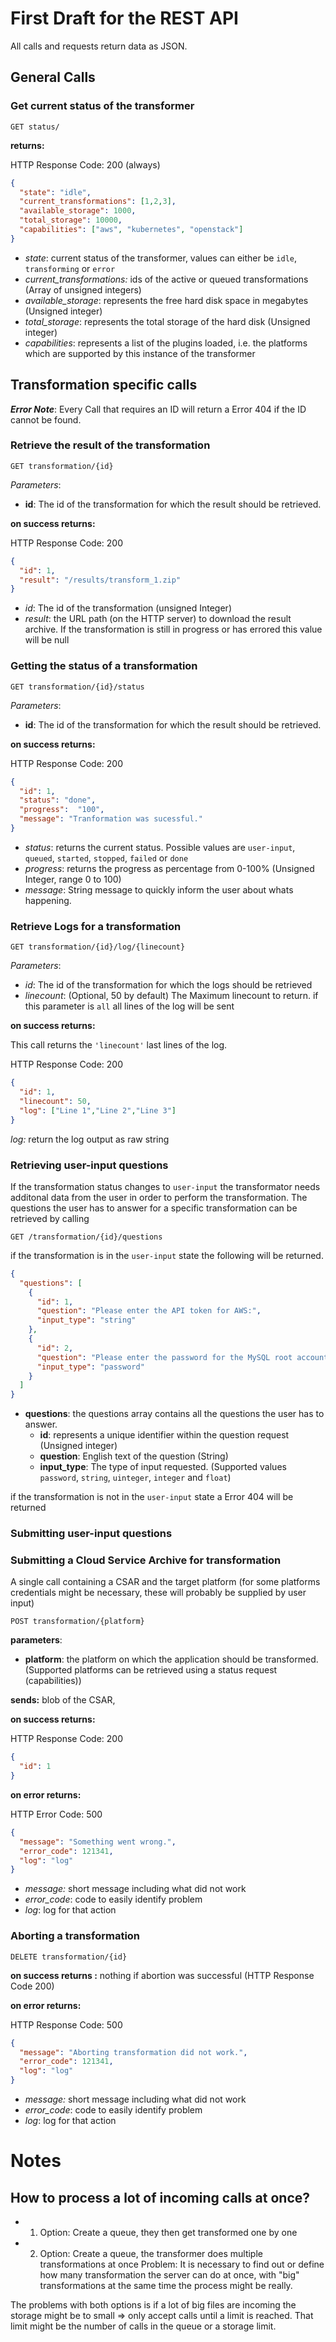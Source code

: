 # First Draft for the REST API
All calls and requests return data as JSON.
## General Calls
### Get current status of the transformer
```
GET status/
```
**returns:**
  
HTTP Response Code: 200 (always)
  
```json
{
  "state": "idle",
  "current_transformations": [1,2,3],
  "available_storage": 1000,
  "total_storage": 10000,
  "capabilities": ["aws", "kubernetes", "openstack"]
}
```
- *state*: current status of the transformer, values can either be `idle`, `transforming` or `error`
- *current_transformations:* ids of the active or queued transformations (Array of unsigned integers)
- *available_storage*: represents the free hard disk space in megabytes (Unsigned integer)
- *total_storage*: represents the total storage of the hard disk (Unsigned integer)
- *capabilities*: represents a list of the plugins loaded, i.e. the platforms which are supported by this instance of the transformer

## Transformation specific calls

***Error Note***: Every Call that requires an ID will return a Error 404 if the ID cannot be found.

### Retrieve the result of the transformation

```
GET transformation/{id}
```
  
*Parameters*:
- **id**: The id of the transformation for which the result should be retrieved.
  
**on success returns:**
  
HTTP Response Code: 200
```json
{
  "id": 1,
  "result": "/results/transform_1.zip"
}
```
- *id*: The id of the transformation (unsigned Integer)
- *result*: the URL path (on the HTTP server) to download the result archive. If the transformation is still in progress or has errored this value will be null

### Getting the status of a transformation
```
GET transformation/{id}/status
```

*Parameters*:
- **id**: The id of the transformation for which the result should be retrieved.

**on success returns:**
  
HTTP Response Code: 200
```json
{
  "id": 1,
  "status": "done",
  "progress":  "100",
  "message": "Tranformation was sucessful."
}
```
- *status*: returns the current status. Possible values are `user-input`, `queued`, `started`, `stopped`, `failed` or `done`
- *progress*: returns the progress as percentage from 0-100% (Unsigned Integer, range 0  to 100)
- *message*: String message to quickly inform the user about whats happening.

### Retrieve Logs for a transformation
```
GET transformation/{id}/log/{linecount}
```
 
*Parameters*:
- *id*: The id of the transformation for which the logs should be retrieved
- *linecount*: (Optional, 50 by default) The Maximum linecount to return. if this parameter is ``all`` all lines of the log will be sent

**on success returns:**

This call returns the `'linecount'` last lines of the log. 

HTTP Response Code: 200
  
```json
{
  "id": 1,
  "linecount": 50,
  "log": ["Line 1","Line 2","Line 3"]
}
```
*log:* return the log output as raw string

### Retrieving user-input questions

If the transformation status changes to `user-input` the transformator needs additonal data from the user in order to perform the transformation.
The questions the user has to answer for a specific transformation can be retrieved by calling
```
GET /transformation/{id}/questions
```

if the transformation is in the `user-input` state the following will be returned.

```json
{
  "questions": [
    {
      "id": 1,
      "question": "Please enter the API token for AWS:",
      "input_type": "string"
    },
    {
      "id": 2,
      "question": "Please enter the password for the MySQL root account:",
      "input_type": "password"
    }
  ]
}
```
- **questions**: the questions array contains all the questions the user has to answer.
    - **id**: represents a unique identifier within the question request (Unsigned integer)
    - **question**: English text of the question (String)
    - **input_type**: The type of input requested. (Supported values ``password``, `string`, `uinteger`, `integer` and `float`)

if the transformation is not in the ``user-input`` state a Error 404 will be returned

### Submitting user-input questions

### Submitting a Cloud Service Archive for transformation

A single call containing a CSAR and the target platform
(for some platforms credentials might be necessary, these will probably be supplied by user input)
```
POST transformation/{platform}
```

**parameters**:
-  **platform**: the platform on which the application should be transformed. (Supported platforms can be retrieved using a status request (capabilities))

**sends:**
blob of the CSAR,

**on success returns:**
  
HTTP Response Code: 200
  
```json
{
  "id": 1
}
```
**on error returns:**
  
HTTP Error Code: 500
  
```json
{
  "message": "Something went wrong.",
  "error_code": 121341,
  "log": "log"
}
```
- *message:* short message including what did not work
- *error_code*: code to easily identify problem
- *log*: log for that action

### Aborting a transformation
```
DELETE transformation/{id}
```
**on success returns :** nothing if abortion was successful (HTTP Response Code 200)

**on error returns:**

HTTP Response Code: 500

```json
{
  "message": "Aborting transformation did not work.",
  "error_code": 121341,
  "log": "log"
}
```
- *message:* short message including what did not work
- *error_code*: code to easily identify problem
- *log*: log for that action

# Notes

## How to process a lot of incoming calls at once?
- 1. Option: Create a queue, they then get transformed one by one
- 2. Option: Create a queue, the transformer does multiple transformations at once
 Problem: It is necessary to find out or define how many transformation the server can do at once, with "big" transformations at the same time the process might be really.

The problems with both options is if a lot of big files are incoming the storage might be to small
=> only accept calls until a limit is reached. That limit might be the number of calls in the queue or a storage limit.
